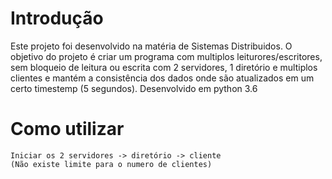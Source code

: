 # Introdução

Este projeto foi desenvolvido na matéria de Sistemas Distribuidos.
O objetivo do projeto é criar um programa com multiplos leiturores/escritores, sem bloqueio de leitura ou escrita com 2 servidores, 1 diretório e multiplos clientes e mantém a consistência dos dados onde são atualizados em um certo timestemp (5 segundos).
Desenvolvido em python 3.6

# Como utilizar
```
Iniciar os 2 servidores -> diretório -> cliente
(Não existe limite para o numero de clientes)
```
